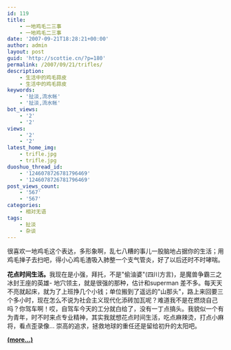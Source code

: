 ```yaml
---
id: 119
title:
    - 一地鸡毛二三事
    - 一地鸡毛二三事
date: '2007-09-21T18:28:21+00:00'
author: admin
layout: post
guid: 'http://scottie.cn/?p=180'
permalink: /2007/09/21/trifles/
description:
    - 生活中的鸡毛蒜皮
    - 生活中的鸡毛蒜皮
keywords:
    - '扯淡,流水帐'
    - '扯淡,流水帐'
bot_views:
    - '2'
    - '2'
views:
    - '2'
    - '2'
latest_home_img:
    - trifle.jpg
    - trifle.jpg
duoshuo_thread_id:
    - '1246078726781796469'
    - '1246078726781796469'
post_views_count:
    - '567'
    - '567'
categories:
    - 相对无语
tags:
    - 扯淡
    - 杂谈
---
```


很喜欢一地鸡毛这个表达，多形象啊，乱七八糟的事儿一股脑地占据你的生活；用鸡毛掸子去扫吧，得小心鸡毛渣吸入肺整一个支气管炎，好了以后还时不时哮喘。

<span style="color: #0080c0">**<font color="#000000">花点时间生活。</font>**</span>我现在是小强，拜托，不是"偷油婆"(四川方言)，是魔兽争霸三之冰封王座的英雄- 地穴领主，就是很强的那种，估计和superman 差不多。每天天不亮就起床，就为了上班挣几个小钱；单位搬到了遥远的"山那头"，路上来回要三个多小时，现在怎么不说为社会主义现代化添砖加瓦呢？难道我不是在燃烧自己吗？你驾车啊！哎，自驾车今天的工分就白给了，没有一丁点搞头。我貌似一个有为青年，时不时来点专业精神，其实我就想花点时间生活，吃点麻辣烫，打点小麻将，看点歪录像... 崇高的追求，拯救地球的重任还是留给初升的太阳吧。

<span style="color: #0080c0"> **[<span aria-label="Continue reading 一地鸡毛二三事">(more…)</span>](http://farbank.net/2007/09/21/trifles/#more-119)**</span>